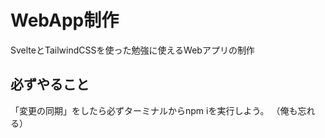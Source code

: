 # WebApp制作
SvelteとTailwindCSSを使った勉強に使えるWebアプリの制作
## 必ずやること
「変更の同期」をしたら必ずターミナルからnpm iを実行しよう。
（俺も忘れる）
